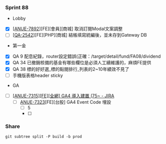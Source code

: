 ### Sprint 88
* Lobby
* [x]  \[[ANUE-7892](https://cnyesrd.atlassian.net/browse/ANUE-7892)\]\[FE\]\[會員\]\[商城\] 取消訂閱Modal文案調整 
* [ ] \[[QA-2542](https://cnyesrd.atlassian.net/browse/QA-2542)\]\[FE\]\[PHP\]\[商城\] 結帳填寫統編後，並未存到Gateway DB

* 第一金
* [x] QA 9 配息紀錄，router設定錯誤(正確：/target/detail/fund/FA08/dividend
* [x] QA 34 已撤銷核備的基金有哪些欄位是必須人工續維護的，麻煩FE提供
* [x] QA 38 標的好好選_標的點閱排行_列表的2~10年績效不見了
* [ ] 手機版表格header sticky

* GA
* [ ] [[ANUE-7315][FE][全網] GA4 導入建置 (75\~ - JIRA](https://cnyesrd.atlassian.net/browse/ANUE-7315)
	* [ ]  [ANUE-7323](https://cnyesrd.atlassian.net/browse/ANUE-7323)[FE][台股] GA4 Event Code 埋設
		* [ ] 5
		* [ ] 
 


### Share
`git subtree split -P build -b prod`